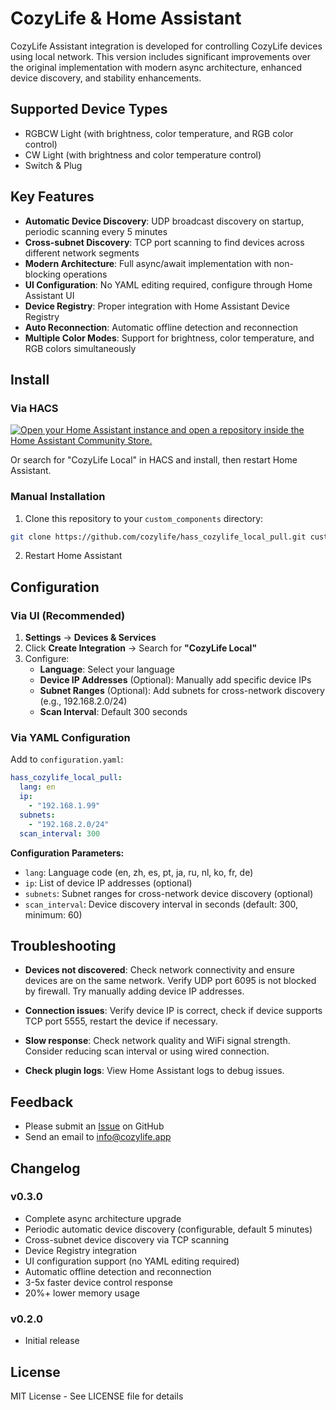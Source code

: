 # CozyLife & Home Assistant

CozyLife Assistant integration is developed for controlling CozyLife devices using local network. This version includes significant improvements over the original implementation with modern async architecture, enhanced device discovery, and stability enhancements.


## Supported Device Types

- RGBCW Light (with brightness, color temperature, and RGB color control)
- CW Light (with brightness and color temperature control)
- Switch & Plug


## Key Features

- **Automatic Device Discovery**: UDP broadcast discovery on startup, periodic scanning every 5 minutes
- **Cross-subnet Discovery**: TCP port scanning to find devices across different network segments
- **Modern Architecture**: Full async/await implementation with non-blocking operations
- **UI Configuration**: No YAML editing required, configure through Home Assistant UI
- **Device Registry**: Proper integration with Home Assistant Device Registry
- **Auto Reconnection**: Automatic offline detection and reconnection
- **Multiple Color Modes**: Support for brightness, color temperature, and RGB colors simultaneously


## Install

### Via HACS

[![Open your Home Assistant instance and open a repository inside the Home Assistant Community Store.](https://my.home-assistant.io/badges/hacs_repository.svg)](https://my.home-assistant.io/redirect/hacs_repository/?owner=cozylife&repository=hass_cozylife_local_pull&category=integration)

Or search for "CozyLife Local" in HACS and install, then restart Home Assistant.

### Manual Installation

1. Clone this repository to your `custom_components` directory:
```bash
git clone https://github.com/cozylife/hass_cozylife_local_pull.git custom_components/hass_cozylife_local_pull
```

2. Restart Home Assistant

## Configuration

### Via UI (Recommended)

1. **Settings** → **Devices & Services**
2. Click **Create Integration** → Search for **"CozyLife Local"**
3. Configure:
   - **Language**: Select your language
   - **Device IP Addresses** (Optional): Manually add specific device IPs
   - **Subnet Ranges** (Optional): Add subnets for cross-network discovery (e.g., 192.168.2.0/24)
   - **Scan Interval**: Default 300 seconds

### Via YAML Configuration

Add to `configuration.yaml`:

```yaml
hass_cozylife_local_pull:
  lang: en
  ip:
    - "192.168.1.99"
  subnets:
    - "192.168.2.0/24"
  scan_interval: 300
```

**Configuration Parameters:**
- `lang`: Language code (en, zh, es, pt, ja, ru, nl, ko, fr, de)
- `ip`: List of device IP addresses (optional)
- `subnets`: Subnet ranges for cross-network device discovery (optional)
- `scan_interval`: Device discovery interval in seconds (default: 300, minimum: 60)


## Troubleshooting

- **Devices not discovered**: Check network connectivity and ensure devices are on the same network. Verify UDP port 6095 is not blocked by firewall. Try manually adding device IP addresses.

- **Connection issues**: Verify device IP is correct, check if device supports TCP port 5555, restart the device if necessary.

- **Slow response**: Check network quality and WiFi signal strength. Consider reducing scan interval or using wired connection.

- **Check plugin logs**: View Home Assistant logs to debug issues.


## Feedback

- Please submit an [Issue](https://github.com/cozylife/hass_cozylife_local_pull/issues) on GitHub
- Send an email to info@cozylife.app


## Changelog

### v0.3.0
- Complete async architecture upgrade
- Periodic automatic device discovery (configurable, default 5 minutes)
- Cross-subnet device discovery via TCP scanning
- Device Registry integration
- UI configuration support (no YAML editing required)
- Automatic offline detection and reconnection
- 3-5x faster device control response
- 20%+ lower memory usage

### v0.2.0
- Initial release


## License

MIT License - See LICENSE file for details
